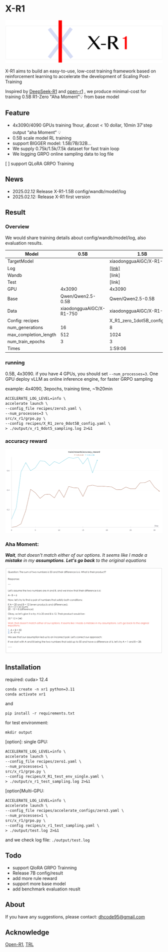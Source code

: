# X-R1

![x-r1-logo](./README.assets/X-R1-log.png)


X-R1 aims to build an easy-to-use, low-cost training framework based on reinforcement learning to accelerate the development of Scaling Post-Training

Inspired by [DeepSeek-R1](https://github.com/deepseek-ai/DeepSeek-R1) and [open-r1](https://github.com/huggingface/open-r1) , we produce minimal-cost for training 0.5B R1-Zero "Aha Moment"💡 from base model


## Feature

- 4x3090/4090 GPUs training 1hour, 💰cost < 10 dollar, 10min 37'step output “aha Moment“ 💡
- 0.5B scale model RL training
- support BIGGER model: 1.5B/7B/32B...
- We supply 0.75k/1.5k/7.5k dataset for fast train loop
- We logging GRPO online sampling data to log file

[ ] support QLoRA GRPO Training

## News

- 2025.02.12 Release X-R1-1.5B config/wandb/model/log
- 2025.02.12: Release X-R1 first version

## Result

### Overview

We would share training details about  config/wandb/model/log, also evaluation results.

| Model                 | 0.5B                     | 1.5B                                                         | 3B   | 7B   |
| --------------------- | ------------------------ | ------------------------------------------------------------ | ---- | ---- |
| TargetModel           |                          | xiaodongguaAIGC/X-R1-1.5B                                    |      |      |
| Log                   |                          | [[link]](https://drive.google.com/file/d/11tBShY206Pu_SxWE0M-mG2_Cdf9mFNig/view?usp=sharing) |      |      |
| Wandb                 |                          | [link]                                                       |      |      |
| Test                  |                          | [link]                                                       |      |      |
| GPU                   | 4x3090                   | 4x3090                                                       |      |      |
| Base                  | Qwen/Qwen2.5-0.5B        | Qwen/Qwen2.5-0.5B                                            |      |      |
| Data                  | xiaodongguaAIGC/X-R1-750 | xiaodongguaAIGC/X-R1-750                                     |      |      |
| Config: recipes       |                          | X_R1_zero_1dot5B_config.yaml                                 |      |      |
| num_generations       | 16                       | 8                                                            |      |      |
| max_completion_length | 512                      | 1024                                                         |      |      |
| num_train_epochs      | 3                        | 3                                                            |      |      |
| Times                 |                          | 1:59:06                                                      |      |      |

### running

0.5B, 4x3090.  if you have 4 GPUs, you should set `--num_processes=3`.  One GPU deploy vLLM as online inference engine, for faster GRPO sampling

example: 4x4090, 3epochs, training time, ~1h20min

```shell
ACCELERATE_LOG_LEVEL=info \
accelerate launch \
--config_file recipes/zero3.yaml \
--num_processes=3 \
src/x_r1/grpo.py \
--config recipes/X_R1_zero_0dot5B_config.yaml \
> ./output/x_r1_0dot5_sampling.log 2>&1
```

### accuracy reward

![acc](./README.assets/X-R1-0.5B-acc-result.png)

### Aha Moment:

***Wait**, that doesn't match either of our options. It seems like I made a **mistake** in my **assumptions**. **Let's go back** to the original equations*

![aha_moment](./README.assets/aha_moment_0.5B.png)



## Installation

required: cuda> 12.4

```
conda create -n xr1 python=3.11
conda activate xr1
```

and

```
pip install -r requirements.txt
```

for test environment:

```
mkdir output
```

\[option\]: single GPU:

```shell
ACCELERATE_LOG_LEVEL=info \
accelerate launch \
--config_file recipes/zero1.yaml \
--num_processes=1 \
src/x_r1/grpo.py \
--config recipes/X_R1_test_env_single.yaml \
> ./output/x_r1_test_sampling.log 2>&1
```

\[option\]Multi-GPU:

```shell
ACCELERATE_LOG_LEVEL=info \
accelerate launch \
--config_file recipes/accelerate_configs/zero3.yaml \
--num_processes=1 \
src/x_r1/grpo.py \
--config recipes/x_r1_test_sampling.yaml \
> ./output/test.log 2>&1
```

and we check log file: `./output/test.log`

## Todo

- support QloRA GRPO Trainning
- Release 7B config/result
- add more rule reward
- support more base model
- add benchmark evaluation reuslt

## About

If you have any suggestions, please contact: dhcode95@gmail.com

## Acknowledge

[Open-R1](https://github.com/huggingface/open-r1), [TRL](https://github.com/huggingface/trl)
